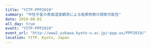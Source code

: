 ```yaml
---
title: "YITP-PPP2019"
summary: "中性子星の表面温度観測による暗黒物質の探索可能性"
date: 2019-08-01
all_day: true
event: "YITP-PPP2019"
event_url: "http://www2.yukawa.kyoto-u.ac.jp/~ppp.ws/PPP2019/"
location: YITP, Kyoto, Japan
---
```

